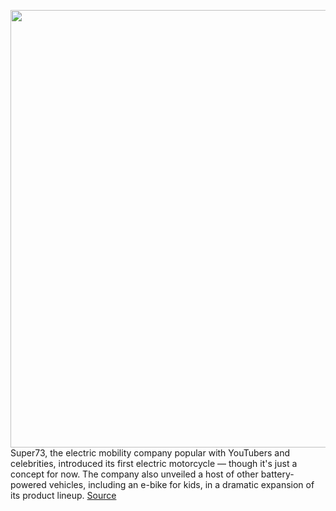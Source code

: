 <img src='https://cdn.vox-cdn.com/thumbor/isu9k-_13Q_cXn8XMx5nye8UUUg=/0x0:1440x900/1200x800/filters:focal(605x335:835x565)/cdn.vox-cdn.com/uploads/chorus_image/image/70627315/C1X_20Venice_20Right_20front_203_4.0.jpg' width='700px' /><br/>
Super73, the electric mobility company popular with YouTubers and celebrities, introduced its first electric motorcycle — though it's just a concept for now. The company also unveiled a host of other battery-powered vehicles, including an e-bike for kids, in a dramatic expansion of its product lineup.
<a href='https://www.theverge.com/2022/3/15/22979810/super73-c1x-electric-motorcycle-ebike-kids-specs'> Source <a/>